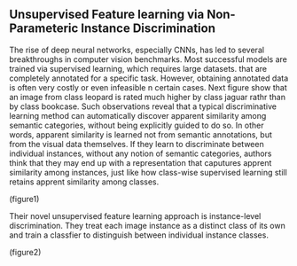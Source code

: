 ## Unsupervised Feature learning via Non-Parameteric Instance Discrimination



The rise of deep neural networks, especially CNNs, has led to several breakthroughs in computer vision benchmarks. Most successful models are trained via supervised learning, which requires large datasets. that are completely annotated for a specific task. However, obtaining annotated data is often very costly or even infeasible n certain cases. Next figure show that an image from class leopard is rated much higher by class jaguar rathr than by class bookcase. Such observations reveal that a typical discriminative learning method can automatically discover apparent similarity among semantic categories, without being explicitly guided to do so. In other words, apparent similarity is learned not from semantic annotations, but from the visual data themselves. If they learn to discriminate between individual instances, without any notion of semantic categories, authors think that they may end up with a representation that caputures apprent similarity among instances, just like how class-wise supervised learning still retains apprent similarity among classes.

(figure1)

Their novel unsupervised feature learning approach is instance-level discrimination. They treat each image instance as a distinct class of its own and train a classfier to distinguish between individual instance classes.

(figure2)

